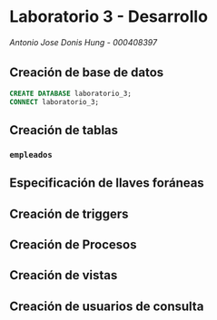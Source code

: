 # Laboratorio 3 - Desarrollo

###### Antonio Jose Donis Hung - 000408397

## Creación de  base de datos

```sql
CREATE DATABASE laboratorio_3;
CONNECT laboratorio_3;
```

## Creación de tablas

### `empleados`

## Especificación de llaves foráneas

## Creación de triggers

## Creación de Procesos

## Creación de vistas

## Creación de usuarios de consulta

